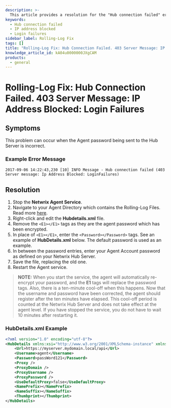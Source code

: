 ```yaml
---
description: >-
  This article provides a resolution for the "Hub connection failed" error due to an IP address being blocked after multiple login failures.
keywords:
  - Hub connection failed
  - IP address blocked
  - Login failures
sidebar_label: Rolling-Log Fix
tags: []
title: "Rolling-Log Fix: Hub Connection Failed. 403 Server Message: IP Address Blocked: Login Failures"
knowledge_article_id: kA04u0000000JXgCAM
products:
  - general
---
```


# Rolling-Log Fix: Hub Connection Failed. 403 Server Message: IP Address Blocked: Login Failures

## Symptoms

This problem can occur when the Agent password being sent to the Hub Server is incorrect.

### Example Error Message

```
2017-09-06 14:22:43,230 [10] INFO Message - Hub connection failed (403 Server message: Ip Address Blocked: LoginFailures)
```

## Resolution

1. Stop the **Netwrix Agent Service**.
2. Navigate to your Agent Directory which contains the Rolling-Log Files. Read more [here](/docs/kb/changetracker/netwrix-software-problem-what-info-should-i-provide).
3. Right-click and edit the **Hubdetails.xml** file.
4. Remove the `<E1></E1>` tags as they are the agent password which has been encrypted.
5. In place of `<E1></E1>`, enter the `<Password></Password>` tags. See an example of **HubDetails.xml** below. The default password is used as an example.
6. In between the password entries, enter your Agent Account password as defined on your Netwrix Hub Server.
7. Save the file, replacing the old one.
8. Restart the Agent service.

> **NOTE:** When you start the service, the agent will automatically re-encrypt your password, and the **E1** tags will replace the password tags. Also, there is a ten-minute cool-off when this happens. Now that the username and password have been corrected, the agent should register after the ten minutes have elapsed. This cool-off period is counted at the Netwrix Hub Server and does not take effect at the agent level. If you have stopped the service, you do not have to wait 10 minutes after restarting it.

### HubDetails.xml Example

```xml
<?xml version="1.0" encoding="utf-8"?>
<HubDetails xmlns:xsi="http://www.w3.org/2001/XMLSchema-instance" xmlns:xsd="http://www.w3.org/2001/XMLSchema">
    <Url>https://myserver.mydomain.local/api</Url>
    <Username>agent</Username>
    <Password>passWord121</Password>
    <Proxy />
    <ProxyDomain />
    <ProxyUsername />
    <ProxyPassword />
    <UseDefaultProxy>false</UseDefaultProxy>
    <NamePrefix></NamePrefix>
    <NameSuffix></NameSuffix>
    <Thumbprint></Thumbprint>
</HubDetails>
```